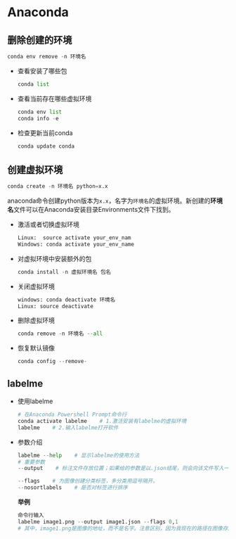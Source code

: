 # Anaconda

## 删除创建的环境

```python
conda env remove -n 环境名
```

- 查看安装了哪些包

  ```python
  conda list
  ```

- 查看当前存在哪些虚拟环境

  ```python
  conda env list 
  conda info -e

- 检查更新当前conda

  ```python
  conda update conda
  ```

  

## 创建虚拟环境

```python
conda create -n 环境名 python=x.x
```

anaconda命令创建python版本为`x.x`，名字为`环境名`的虚拟环境。新创建的**环境名**文件可以在Anaconda安装目录Environments文件下找到。

- 激活或者切换虚拟环境

  ```python
  Linux:  source activate your_env_nam
  Windows: conda activate your_env_name
  ```

- 对虚拟环境中安装额外的包

  ```python
  conda install -n 虚拟环境名 包名
  ```

- 关闭虚拟环境

  ```python
  windows: conda deactivate 环境名
  Linux: source deactivate
  ```

- 删除虚拟环境

  ```python
  conda remove -n 环境名 --all
  ```

- 恢复默认镜像

  ```python
  conda config --remove-
  ```

  

## labelme

- 使用labelme

  ```python
  # 在Anaconda Powershell Prompt命令行
  conda activate labelme    # 1.激活安装有labelme的虚拟环境
  labelme    # 2.输入labelme打开软件
  
  ```

- 参数介绍

  ```python
  labelme --help    # 显示labelme的使用方法
  # 重要参数
  --output    # 标注文件存放位置；如果给的参数是以.json结尾，则会向该文件写入一个标签。也就意味着如果使用.json指定位置，则只能对一个图像进行注释。如果位置不是以.json结尾，程序将假定它是一个目录。注释将以与在其上进行注释的图像相对应的名称存储在此目录中。
  
  --flags    # 为图像创建分类标签，多分类用逗号隔开。 
  --nosortlabels    # 是否对标签进行排序
  ```

  **举例**

  ```python
  命令行输入
  labelme image1.png --output image1.json --flags 0,1
  # 其中，image1.png是图像的地址，而不是名字。注意区别，因为我现在的路径在图像存放的当前文件夹，所以输入名字就可以直接找到该图像。如果你当前路径不在图像存放的文件夹，你需要给出图像的完整路径，如F:\labelmeImage\image1.png --output image1.json 就是把打标签的结果存放在image1.json这个文件里。因为我是对单一图像打标签，所以是以.json结尾。如果是对一个文件夹进行打标签，那这里就不要以.json结尾，直接输入你想存放的文件夹就行。 --flags: 描述你分类的标签是什么，0,1表示分两类。也可以写成多类，0,1,2,3,4.也可以用其他字符，如 negative，positive, 或者cat, dog。等等~
  ```

  

